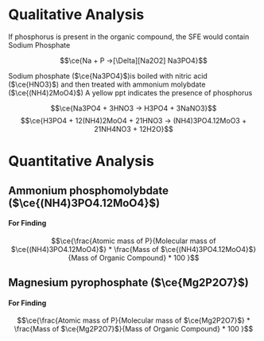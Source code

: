 # Qualitative Analysis

If phosphorus is present in the organic compound, the SFE would contain Sodium Phosphate

$$\ce{Na + P ->[\Delta][Na2O2] Na3PO4}$$

Sodium phosphate ($\ce{Na3PO4}$)is boiled with nitric acid ($\ce{HNO3}$) and then treated with ammonium molybdate ($\ce{(NH4)2MoO4}$) 
A yellow ppt indicates the presence of phosphorus

$$\ce{Na3PO4 + 3HNO3 -> H3PO4 + 3NaNO3}$$
$$\ce{H3PO4 + 12(NH4)2MoO4 + 21HNO3 -> (NH4)3PO4.12MoO3 + 21NH4NO3 + 12H2O}$$

# Quantitative Analysis
## Ammonium phosphomolybdate ($\ce{(NH4)3PO4.12MoO4}$)
#### For Finding 
$$\ce{\frac{Atomic mass of P}{Molecular mass of $\ce{(NH4)3PO4.12MoO4}$} * \frac{Mass of $\ce{(NH4)3PO4.12MoO4}$}{Mass of Organic Compound} * 100 }$$

## Magnesium pyrophosphate ($\ce{Mg2P2O7}$)
#### For Finding 
$$\ce{\frac{Atomic mass of P}{Molecular mass of $\ce{Mg2P2O7}$} * \frac{Mass of $\ce{Mg2P2O7}$}{Mass of Organic Compound} * 100 }$$